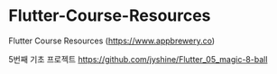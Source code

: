 # Flutter-Course-Resources
Flutter Course Resources (https://www.appbrewery.co) 




5번째 기초 프로젝트
https://github.com/jyshine/Flutter_05_magic-8-ball

